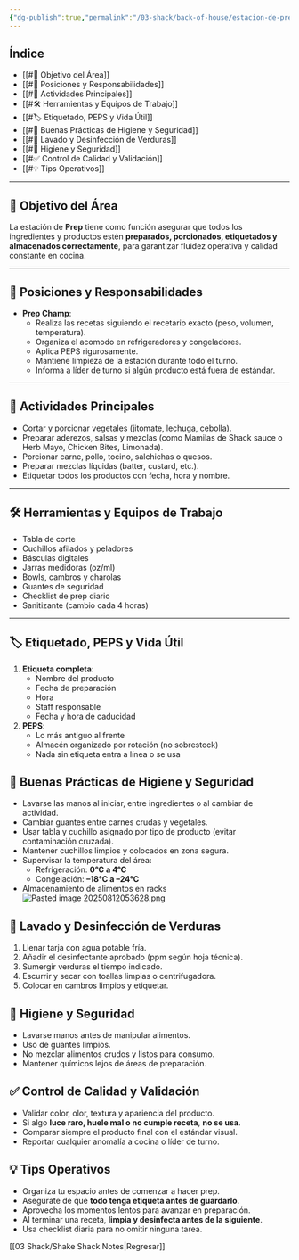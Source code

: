 ```yaml
---
{"dg-publish":true,"permalink":"/03-shack/back-of-house/estacion-de-prep/"}
---
```


## Índice
- [[#🎯 Objetivo del Área]]
- [[#👥 Posiciones y Responsabilidades]]
- [[#🍳 Actividades Principales]]
- [[#🛠️ Herramientas y Equipos de Trabajo]]
- [[#🏷️ Etiquetado, PEPS y Vida Útil]]
- [[#🧼 Buenas Prácticas de Higiene y Seguridad]]
- [[#🥬 Lavado y Desinfección de Verduras]]
- [[#🧼 Higiene y Seguridad]]
- [[#✅ Control de Calidad y Validación]]
- [[#💡 Tips Operativos]]
---
## 🎯 Objetivo del Área
La estación de **Prep** tiene como función asegurar que todos los ingredientes y productos estén **preparados, porcionados, etiquetados y almacenados correctamente**, para garantizar fluidez operativa y calidad constante en cocina.

---
## 👥 Posiciones y Responsabilidades
- **Prep Champ**:
    - Realiza las recetas siguiendo el recetario exacto (peso, volumen, temperatura).
    - Organiza el acomodo en refrigeradores y congeladores.
    - Aplica PEPS rigurosamente.
    - Mantiene limpieza de la estación durante todo el turno.
    - Informa a líder de turno si algún producto está fuera de estándar.
---
## 🍳 Actividades Principales
- Cortar y porcionar vegetales (jitomate, lechuga, cebolla).
- Preparar aderezos, salsas y mezclas (como Mamilas de Shack sauce o Herb Mayo, Chicken Bites, Limonada).
- Porcionar carne, pollo, tocino, salchichas o quesos.
- Preparar mezclas líquidas (batter, custard, etc.).
- Etiquetar todos los productos con fecha, hora y nombre.
---
## 🛠️ Herramientas y Equipos de Trabajo
- Tabla de corte
- Cuchillos afilados y peladores
- Básculas digitales
- Jarras medidoras (oz/ml)
- Bowls, cambros y charolas
- Guantes de seguridad
- Checklist de prep diario
- Sanitizante (cambio cada 4 horas)
---
## 🏷️ Etiquetado, PEPS y Vida Útil
1. **Etiqueta completa**:
    - Nombre del producto
    - Fecha de preparación
    - Hora
    - Staff responsable
    - Fecha y hora de caducidad
2. **PEPS**:
    - Lo más antiguo al frente
    - Almacén organizado por rotación (no sobrestock)
    - Nada sin etiqueta entra a línea o se usa
## 🧼 Buenas Prácticas de Higiene y Seguridad
- Lavarse las manos al iniciar, entre ingredientes o al cambiar de actividad.
- Cambiar guantes entre carnes crudas y vegetales.
- Usar tabla y cuchillo asignado por tipo de producto (evitar contaminación cruzada).
- Mantener cuchillos limpios y colocados en zona segura.
- Supervisar la temperatura del área:
    - Refrigeración: **0°C a 4°C**
    - Congelación: **–18°C a –24°C**
- Almacenamiento de alimentos en racks
![Pasted image 20250812053628.png](/img/user/03%20Shack/SRC/Pasted%20image%2020250812053628.png)
## 🥬 Lavado y Desinfección de Verduras
1. Llenar tarja con agua potable fría.
2. Añadir el desinfectante aprobado (ppm según hoja técnica).
3. Sumergir verduras el tiempo indicado.
4. Escurrir y secar con toallas limpias o centrifugadora.
5. Colocar en cambros limpios y etiquetar.
## 🧼 Higiene y Seguridad
- Lavarse manos antes de manipular alimentos.
- Uso de guantes limpios.
- No mezclar alimentos crudos y listos para consumo.
- Mantener químicos lejos de áreas de preparación.
## ✅ Control de Calidad y Validación
- Validar color, olor, textura y apariencia del producto.
- Si algo **luce raro, huele mal o no cumple receta**, **no se usa**.
- Comparar siempre el producto final con el estándar visual.
- Reportar cualquier anomalía a cocina o líder de turno.
## 💡 Tips Operativos
- Organiza tu espacio antes de comenzar a  hacer prep.
- Asegúrate de que **todo tenga etiqueta antes de guardarlo**.
- Aprovecha los momentos lentos para avanzar en preparación.
- Al terminar una receta, **limpia y desinfecta antes de la siguiente**.
- Usa checklist diaria para no omitir ninguna tarea.

[[03 Shack/Shake Shack Notes\|Regresar]]